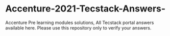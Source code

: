 # Accenture-2021-Tecstack-Answers-
Accenture Pre learning modules solutions, All Tecstack portal answers available here. Please use this repository only to verify your answers. 
